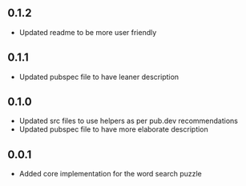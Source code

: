 ## 0.1.2
- Updated readme to be more user friendly
## 0.1.1
- Updated pubspec file to have leaner description
## 0.1.0
- Updated src files to use helpers as per pub.dev recommendations
- Updated pubspec file to have more elaborate description
## 0.0.1
- Added core implementation for the word search puzzle